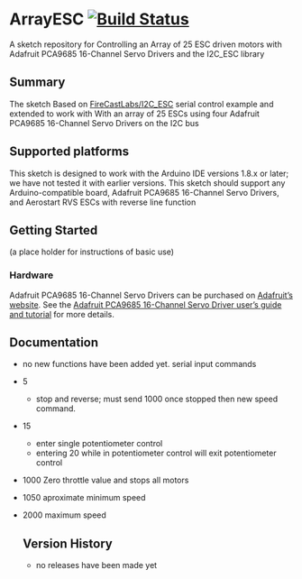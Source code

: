 # ArrayESC  [![Build Status](https://travis-ci.com/FireCastLabs/ArrayESC.svg?branch=master)](https://travis-ci.com/FireCastLabs/ArrayESC)

A sketch repository for Controlling an Array of 25 ESC driven motors with Adafruit PCA9685 16-Channel Servo Drivers and the I2C_ESC library

## Summary
The sketch Based on [FireCastLabs/I2C_ESC](https://github.com/FireCastLabs/I2C_ESC) serial control example and extended to work with With an array of 25 ESCs using four Adafruit PCA9685 16-Channel Servo Drivers on the I2C bus

## Supported platforms

This sketch is designed to work with the Arduino IDE versions 1.8.x or later; we have not tested it with earlier versions.  This sketch should support any Arduino-compatible board, Adafruit PCA9685 16-Channel Servo Drivers, and Aerostart RVS ESCs with reverse line function

## Getting Started
(a place holder for instructions of basic use)

### Hardware

Adafruit PCA9685 16-Channel Servo Drivers can be purchased on [Adafruit’s website](https://www.adafruit.com/product/815). See the [Adafruit PCA9685 16-Channel Servo Driver user’s guide and tutorial](https://learn.adafruit.com/16-channel-pwm-servo-driver/overview) for more details.

## Documentation

- no new functions have been added yet.
serial input commands
- 5
  - stop and reverse; must send 1000 once stopped then new speed command.
- 15
  - enter single potentiometer control
  - entering 20 while in potentiometer control will exit potentiometer control
- 1000 Zero throttle value and stops all motors
- 1050 aproximate minimum speed
- 2000 maximum speed

  ## Version History
  - no releases have been made yet
